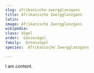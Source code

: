 ```yaml
---
slug: afrikanische-zwergglanzgans
title: Afrikanische Zwergglanzgans
latin:
image: Afrikanische Zwergglanzgans
wikipedia: 
class: Vögel
order:  Gänsevögel
family:  Entenvögel 
species:  Afrikanische Zwergglanzgans

---
```


I am content.

